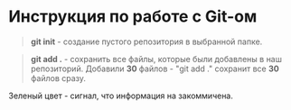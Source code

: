 # Инструкция по работе с Git-ом

> **git init** - создание пустого репозитория в выбранной папке.

> **git add .** - сохранить все файлы, которые были добавлены в наш репозиторий. Добавили **30** файлов - "git add ." сохранит все **30** файлов сразу.

Зеленый цвет - сигнал, что информация на закоммичена.